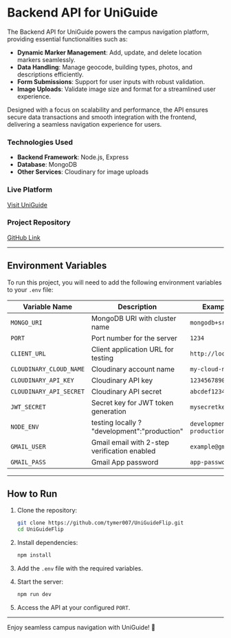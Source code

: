 # Backend API for UniGuide  

The Backend API for UniGuide powers the campus navigation platform, providing essential functionalities such as:  
- **Dynamic Marker Management**: Add, update, and delete location markers seamlessly.  
- **Data Handling**: Manage geocode, building types, photos, and descriptions efficiently.  
- **Form Submissions**: Support for user inputs with robust validation.  
- **Image Uploads**: Validate image size and format for a streamlined user experience.  

Designed with a focus on scalability and performance, the API ensures secure data transactions and smooth integration with the frontend, delivering a seamless navigation experience for users.  

### **Technologies Used**  
- **Backend Framework**: Node.js, Express  
- **Database**: MongoDB  
- **Other Services**: Cloudinary for image uploads  

### **Live Platform**  
[Visit UniGuide](https://uniguideng.com)  

### **Project Repository**  
[GitHub Link](https://github.com/tymer007/UniGuideFlip)  

---

## **Environment Variables**  

To run this project, you will need to add the following environment variables to your `.env` file:  

| Variable Name            | Description                                   | Example Value                  |  
|---------------------------|-----------------------------------------------|--------------------------------|  
| `MONGO_URI`               | MongoDB URI with cluster name                | `mongodb+srv://...`           |  
| `PORT`                    | Port number for the server                   | `1234`                         |  
| `CLIENT_URL`              | Client application URL for testing           | `http://localhost:3000`       |  
| `CLOUDINARY_CLOUD_NAME`   | Cloudinary account name                      | `my-cloud-name`               |  
| `CLOUDINARY_API_KEY`      | Cloudinary API key                           | `1234567890`                  |  
| `CLOUDINARY_API_SECRET`   | Cloudinary API secret                        | `abcdef123456`                |  
| `JWT_SECRET`              | Secret key for JWT token generation          | `mysecretkey`                 |  
| `NODE_ENV`                | testing locally ? "development":"production" | `development` or `production` |  
| `GMAIL_USER`              | Gmail email with 2-step verification enabled | `example@gmail.com`           |  
| `GMAIL_PASS`              | Gmail App password                           | `app-password`                |  

---

## **How to Run**  

1. Clone the repository:  
   ```bash  
   git clone https://github.com/tymer007/UniGuideFlip.git  
   cd UniGuideFlip  
   ```  

2. Install dependencies:  
   ```bash  
   npm install  
   ```  

3. Add the `.env` file with the required variables.  

4. Start the server:  
   ```bash  
   npm run dev  
   ```  

5. Access the API at your configured `PORT`.  

---

Enjoy seamless campus navigation with UniGuide! 🌟